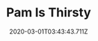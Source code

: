 ---
templateKey: blog-post
featuredpost: false
date: 2020-03-01T03:43:43.711Z
featuredimage: /img/quest_bg5.png
imgBg: quest_bg5
title: Pam Is Thirsty
description: Pam is hankerin' for a pale ale. Regular old beer won't do. You can brew one yourself if you have hops and a keg.
reward: 350 & 1 Friendship heart
tags:
  - Mail
  - summer
  - Summer 14
  - Pam
  - Pale Ale
---
